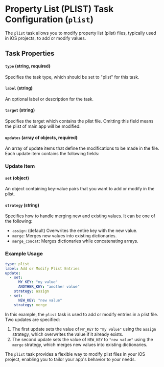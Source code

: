 Property List (PLIST) Task Configuration (`plist`)
==================================================

The `plist` task allows you to modify property list (plist) files, typically used in iOS projects, to add or modify values.

Task Properties
---------------

#### `type` (string, required)
Specifies the task type, which should be set to "plist" for this task.

#### `label` (string)
An optional label or description for the task.

#### `target` (string)
Specifies the target which contains the plist file. Omitting this field means the plist of main app will be modified.

#### `updates` (array of objects, required)
An array of update items that define the modifications to be made in the file. Each update item contains the following fields:

### Update Item

#### `set` (object)
An object containing key-value pairs that you want to add or modify in the plist.

#### `strategy` (string)
Specifies how to handle merging new and existing values. It can be one of the following:
-   `assign`: (default) Overwrites the entire key with the new value.
-   `merge`: Merges new values into existing dictionaries.
-   `merge_concat`: Merges dictionaries while concatenating arrays.

### Example Usage

```yaml
type: plist
label: Add or Modify Plist Entries
update:
  - set:
      MY_KEY: "my value"
      ANOTHER_KEY: "another value"
    strategy: assign
  - set:
      NEW_KEY: "new value"
    strategy: merge
```

In this example, the `plist` task is used to add or modify entries in a plist file. Two updates are specified:

1.  The first update sets the value of `MY_KEY` to `"my value"` using the `assign` strategy, which overwrites the value if it already exists.
2.  The second update sets the value of `NEW_KEY` to `"new value"` using the `merge` strategy, which merges new values into existing dictionaries.

The `plist` task provides a flexible way to modify plist files in your iOS project, enabling you to tailor your app's behavior to your needs.
